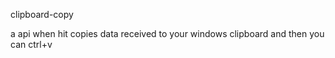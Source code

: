 clipboard-copy

a api when hit copies data received to your windows clipboard and then you can ctrl+v

